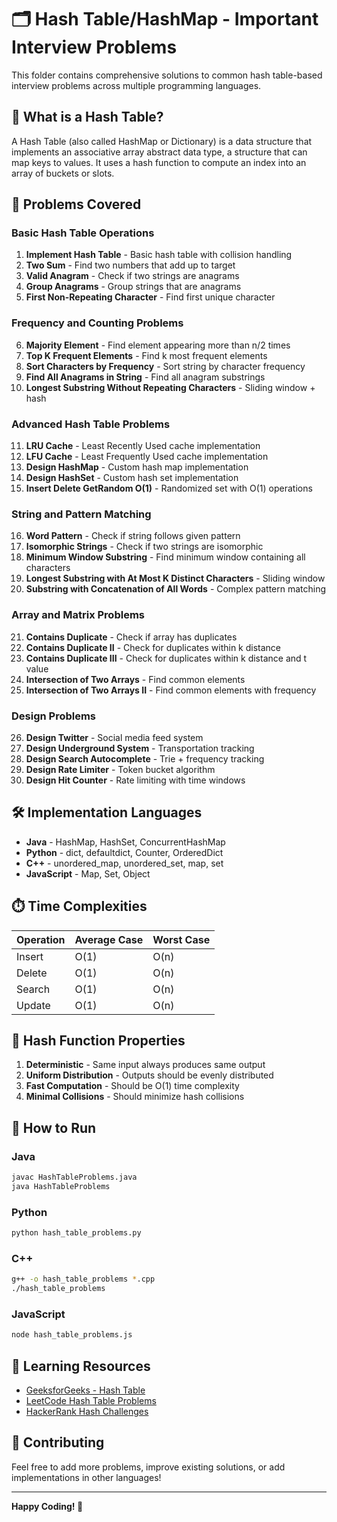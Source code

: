 # 🗂️ Hash Table/HashMap - Important Interview Problems

This folder contains comprehensive solutions to common hash table-based interview problems across multiple programming languages.

## 🎯 What is a Hash Table?

A Hash Table (also called HashMap or Dictionary) is a data structure that implements an associative array abstract data type, a structure that can map keys to values. It uses a hash function to compute an index into an array of buckets or slots.

## 📁 Problems Covered

### Basic Hash Table Operations
1. **Implement Hash Table** - Basic hash table with collision handling
2. **Two Sum** - Find two numbers that add up to target
3. **Valid Anagram** - Check if two strings are anagrams
4. **Group Anagrams** - Group strings that are anagrams
5. **First Non-Repeating Character** - Find first unique character

### Frequency and Counting Problems
6. **Majority Element** - Find element appearing more than n/2 times
7. **Top K Frequent Elements** - Find k most frequent elements
8. **Sort Characters by Frequency** - Sort string by character frequency
9. **Find All Anagrams in String** - Find all anagram substrings
10. **Longest Substring Without Repeating Characters** - Sliding window + hash

### Advanced Hash Table Problems
11. **LRU Cache** - Least Recently Used cache implementation
12. **LFU Cache** - Least Frequently Used cache implementation
13. **Design HashMap** - Custom hash map implementation
14. **Design HashSet** - Custom hash set implementation
15. **Insert Delete GetRandom O(1)** - Randomized set with O(1) operations

### String and Pattern Matching
16. **Word Pattern** - Check if string follows given pattern
17. **Isomorphic Strings** - Check if two strings are isomorphic
18. **Minimum Window Substring** - Find minimum window containing all characters
19. **Longest Substring with At Most K Distinct Characters** - Sliding window
20. **Substring with Concatenation of All Words** - Complex pattern matching

### Array and Matrix Problems
21. **Contains Duplicate** - Check if array has duplicates
22. **Contains Duplicate II** - Check for duplicates within k distance
23. **Contains Duplicate III** - Check for duplicates within k distance and t value
24. **Intersection of Two Arrays** - Find common elements
25. **Intersection of Two Arrays II** - Find common elements with frequency

### Design Problems
26. **Design Twitter** - Social media feed system
27. **Design Underground System** - Transportation tracking
28. **Design Search Autocomplete** - Trie + frequency tracking
29. **Design Rate Limiter** - Token bucket algorithm
30. **Design Hit Counter** - Rate limiting with time windows

## 🛠️ Implementation Languages

- **Java** - HashMap, HashSet, ConcurrentHashMap
- **Python** - dict, defaultdict, Counter, OrderedDict
- **C++** - unordered_map, unordered_set, map, set
- **JavaScript** - Map, Set, Object

## ⏱️ Time Complexities

| Operation | Average Case | Worst Case |
|-----------|--------------|------------|
| Insert    | O(1)         | O(n)       |
| Delete    | O(1)         | O(n)       |
| Search    | O(1)         | O(n)       |
| Update    | O(1)         | O(n)       |

## 🔧 Hash Function Properties

1. **Deterministic** - Same input always produces same output
2. **Uniform Distribution** - Outputs should be evenly distributed
3. **Fast Computation** - Should be O(1) time complexity
4. **Minimal Collisions** - Should minimize hash collisions

## 🚀 How to Run

### Java
```bash
javac HashTableProblems.java
java HashTableProblems
```

### Python
```bash
python hash_table_problems.py
```

### C++
```bash
g++ -o hash_table_problems *.cpp
./hash_table_problems
```

### JavaScript
```bash
node hash_table_problems.js
```

## 📖 Learning Resources

- [GeeksforGeeks - Hash Table](https://www.geeksforgeeks.org/hashing-data-structure/)
- [LeetCode Hash Table Problems](https://leetcode.com/tag/hash-table/)
- [HackerRank Hash Challenges](https://www.hackerrank.com/domains/data-structures/hash)

## 🤝 Contributing

Feel free to add more problems, improve existing solutions, or add implementations in other languages!

---

**Happy Coding! 🎉**
